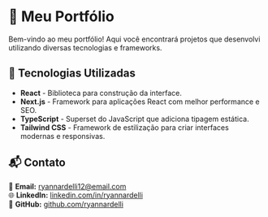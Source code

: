 
# 📌 Meu Portfólio

Bem-vindo ao meu portfólio! Aqui você encontrará projetos que desenvolvi utilizando diversas tecnologias e frameworks.

## 🚀 Tecnologias Utilizadas

- **React** - Biblioteca para construção da interface.
- **Next.js** - Framework para aplicações React com melhor performance e SEO.
- **TypeScript** - Superset do JavaScript que adiciona tipagem estática.
- **Tailwind CSS** - Framework de estilização para criar interfaces modernas e responsivas.


## 📬 Contato

📧 **Email:** [ryannardelli12@email.com](mailto:ryannardelli12@email.com)  
🌐 **LinkedIn:** [linkedin.com/in/ryannardelli](https://www.linkedin.com/in/ryannardelli/)  
🐙 **GitHub:** [github.com/ryannardelli](https://github.com/ryannardelli)  

